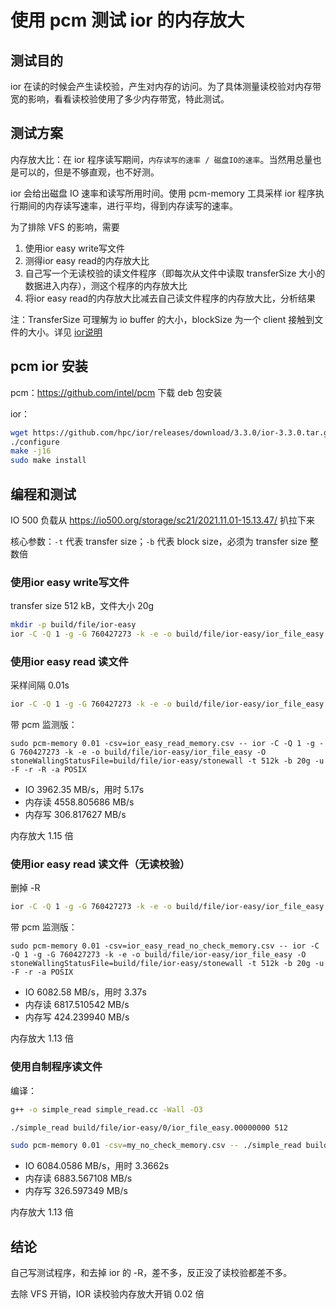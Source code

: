 # 使用 pcm 测试 ior 的内存放大

## 测试目的

ior 在读的时候会产生读校验，产生对内存的访问。为了具体测量读校验对内存带宽的影响，看看读校验使用了多少内存带宽，特此测试。

## 测试方案

内存放大比：在 ior 程序读写期间，`内存读写的速率 / 磁盘IO的速率`。当然用总量也是可以的，但是不够直观，也不好测。

ior 会给出磁盘 IO 速率和读写所用时间。使用 pcm-memory 工具采样 ior 程序执行期间的内存读写速率，进行平均，得到内存读写的速率。

为了排除 VFS 的影响，需要

1. 使用ior easy write写文件
2. 测得ior easy read的内存放大比
3. 自己写一个无读校验的读文件程序（即每次从文件中读取 transferSize 大小的数据进入内存），测这个程序的内存放大比
4. 将ior easy read的内存放大比减去自己读文件程序的内存放大比，分析结果

注：TransferSize 可理解为 io buffer 的大小，blockSize 为一个 client 接触到文件的大小。详见 [ior说明](https://buildmedia.readthedocs.org/media/pdf/ior/latest/ior.pdf)

## pcm ior 安装

pcm：https://github.com/intel/pcm 下载 deb 包安装

ior：

```bash
wget https://github.com/hpc/ior/releases/download/3.3.0/ior-3.3.0.tar.gz
./configure
make -j16
sudo make install
```

## 编程和测试

IO 500 负载从 https://io500.org/storage/sc21/2021.11.01-15.13.47/ 扒拉下来

核心参数：`-t` 代表 transfer size；`-b` 代表 block size，必须为 transfer size 整数倍

### 使用ior easy write写文件

transfer size 512 kB，文件大小 20g

```bash
mkdir -p build/file/ior-easy
ior -C -Q 1 -g -G 760427273 -k -e -o build/file/ior-easy/ior_file_easy -O stoneWallingStatusFile=build/file/ior-easy/stonewall -t 512k -b 20g -u -F -w -D 300 -O stoneWallingWearOut=300 -a POSIX
```

### 使用ior easy read 读文件

采样间隔 0.01s

```bash
ior -C -Q 1 -g -G 760427273 -k -e -o build/file/ior-easy/ior_file_easy -O stoneWallingStatusFile=build/file/ior-easy/stonewall -t 512k -b 20g -u -F -r -R -a POSIX
```

带 pcm 监测版：

```
sudo pcm-memory 0.01 -csv=ior_easy_read_memory.csv -- ior -C -Q 1 -g -G 760427273 -k -e -o build/file/ior-easy/ior_file_easy -O stoneWallingStatusFile=build/file/ior-easy/stonewall -t 512k -b 20g -u -F -r -R -a POSIX
```

- IO 3962.35 MB/s，用时 5.17s
- 内存读 4558.805686 MB/s
- 内存写 306.817627 MB/s

内存放大 1.15 倍

### 使用ior easy read 读文件（无读校验）

删掉 -R

```bash
ior -C -Q 1 -g -G 760427273 -k -e -o build/file/ior-easy/ior_file_easy -O stoneWallingStatusFile=build/file/ior-easy/stonewall -t 512k -b 20g -u -F -r -a POSIX
```

带 pcm 监测版：

```
sudo pcm-memory 0.01 -csv=ior_easy_read_no_check_memory.csv -- ior -C -Q 1 -g -G 760427273 -k -e -o build/file/ior-easy/ior_file_easy -O stoneWallingStatusFile=build/file/ior-easy/stonewall -t 512k -b 20g -u -F -r -a POSIX
```

- IO 6082.58 MB/s，用时 3.37s
- 内存读 6817.510542 MB/s
- 内存写 424.239940 MB/s

内存放大 1.13 倍

### 使用自制程序读文件

编译：

```bash
g++ -o simple_read simple_read.cc -Wall -O3
```

```bash
./simple_read build/file/ior-easy/0/ior_file_easy.00000000 512
```

```bash
sudo pcm-memory 0.01 -csv=my_no_check_memory.csv -- ./simple_read build/file/ior-easy/0/ior_file_easy.00000000 512
```

- IO 6084.0586 MB/s，用时 3.3662s
- 内存读 6883.567108 MB/s
- 内存写 326.597349 MB/s

内存放大 1.13 倍

## 结论

自己写测试程序，和去掉 ior 的 -R，差不多，反正没了读校验都差不多。

去除 VFS 开销，IOR 读校验内存放大开销 0.02 倍